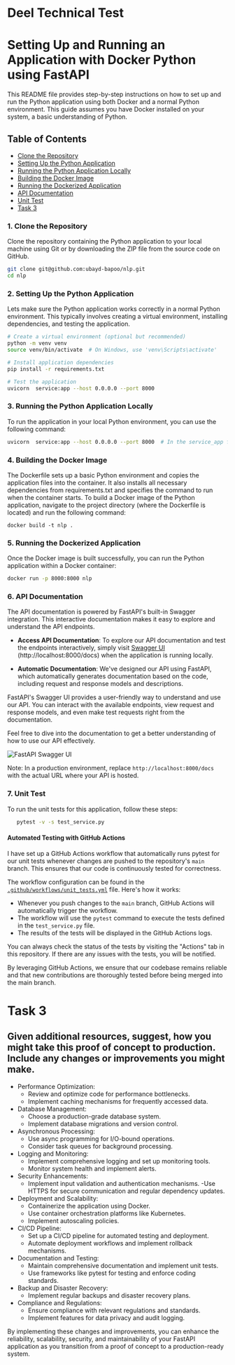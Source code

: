 # Deel Technical Test
# Setting Up and Running an Application with Docker Python using FastAPI

This README file provides step-by-step instructions on how to set up and run the Python application
 using both Docker and a normal Python environment. This guide assumes you have Docker installed on your system,
  a basic understanding of Python.

## Table of Contents
- [Clone the Repository](#1-clone-the-repository)
- [Setting Up the Python Application](#2-setting-up-the-python-application)
- [Running the Python Application Locally](#3-running-the-python-application-locally)
- [Building the Docker Image](#4-building-the-docker-image)
- [Running the Dockerized Application](#5-running-the-dockerized-application)
- [API Documentation](#6-api-documentation)
- [Unit Test](#7-unit-test)
- [Task 3](#Task-3)

### 1. Clone the Repository
Clone the repository containing the Python application to your local machine using Git 
or by downloading the ZIP file from the source code on GitHub.
```bash
git clone git@github.com:ubayd-bapoo/nlp.git
cd nlp
```

### 2. Setting Up the Python Application
Lets make sure the Python application works correctly in a normal Python environment. 
This typically involves creating a virtual environment, installing dependencies, and 
testing the application.

```bash
# Create a virtual environment (optional but recommended)
python -m venv venv
source venv/bin/activate  # On Windows, use 'venv\Scripts\activate'

# Install application dependencies
pip install -r requirements.txt

# Test the application
uvicorn  service:app --host 0.0.0.0 --port 8000
```

### 3. Running the Python Application Locally
To run the application in your local Python environment, you can use the following command:
```bash
uvicorn  service:app --host 0.0.0.0 --port 8000  # In the service_app folder
```

### 4. Building the Docker Image
The Dockerfile sets up a basic Python environment and copies the application files into 
the container. It also installs all necessary dependencies from requirements.txt and 
specifies the command to run when the container starts.
To build a Docker image of the Python application, navigate to the project directory 
(where the Dockerfile is located) and run the following command:
```
docker build -t nlp .
```

### 5. Running the Dockerized Application
Once the Docker image is built successfully, you can run the Python application within 
a Docker container:
```bash
docker run -p 8000:8000 nlp
```

### 6. API Documentation
The API documentation is powered by FastAPI's built-in Swagger integration. This interactive documentation makes it 
easy to explore and understand the API endpoints.
- **Access API Documentation**: To explore our API documentation and test the endpoints 
interactively, simply visit [Swagger UI](http://localhost:8000/docs) (http://localhost:8000/docs) when the application
 is running locally.

- **Automatic Documentation**: We've designed our API using FastAPI, which automatically
 generates documentation based on the code, including request and response models and 
 descriptions.

FastAPI's Swagger UI provides a user-friendly way to understand and use our API. You can
 interact with the available endpoints, view request and response models, and even make
  test requests right from the documentation.

Feel free to dive into the documentation to get a better understanding of how to use our
 API effectively.

![FastAPI Swagger UI](https://fastapi.tiangolo.com/img/tutorial/tutorial-02-swagger-ui.png)

Note: In a production environment, replace `http://localhost:8000/docs` with the actual
 URL where your API is hosted.

### 7. Unit Test
To run the unit tests for this application, follow these steps:
```bash
   pytest -v -s test_service.py
```
#### Automated Testing with GitHub Actions

I have set up a GitHub Actions workflow that automatically runs pytest for our unit tests
 whenever changes are pushed to the repository's `main` branch. This ensures that our code
  is continuously tested for correctness.

The workflow configuration can be found in the [`.github/workflows/unit_tests.yml`](.github/workflows/unit_tests.yml) file. Here's how it works:

- Whenever you push changes to the `main` branch, GitHub Actions will automatically 
trigger the workflow.
- The workflow will use the `pytest` command to execute the tests defined in the 
`test_service.py` file.
- The results of the tests will be displayed in the GitHub Actions logs.

You can always check the status of the tests by visiting the "Actions" tab in this 
repository. If there are any issues with the tests, you will be notified.

By leveraging GitHub Actions, we ensure that our codebase remains reliable and that new
 contributions are thoroughly tested before being merged into the main branch.

# Task 3
## Given additional resources, suggest, how you might take this proof of concept to production. Include any changes or improvements you might make.

* Performance Optimization:
    - Review and optimize code for performance bottlenecks.
    - Implement caching mechanisms for frequently accessed data.
* Database Management:
    - Choose a production-grade database system.
    - Implement database migrations and version control.
* Asynchronous Processing:
    - Use async programming for I/O-bound operations.
    - Consider task queues for background processing.
* Logging and Monitoring:
    - Implement comprehensive logging and set up monitoring tools.
    - Monitor system health and implement alerts.
* Security Enhancements:
    - Implement input validation and authentication mechanisms.
     -Use HTTPS for secure communication and regular dependency updates.
* Deployment and Scalability:
    - Containerize the application using Docker.
    - Use container orchestration platforms like Kubernetes.
    - Implement autoscaling policies.
* CI/CD Pipeline:
    - Set up a CI/CD pipeline for automated testing and deployment.
    - Automate deployment workflows and implement rollback mechanisms.
* Documentation and Testing:
    - Maintain comprehensive documentation and implement unit tests.
    - Use frameworks like pytest for testing and enforce coding standards.
* Backup and Disaster Recovery:
    - Implement regular backups and disaster recovery plans.
* Compliance and Regulations:
    - Ensure compliance with relevant regulations and standards.
    - Implement features for data privacy and audit logging.

By implementing these changes and improvements, you can enhance the reliability, scalability, security, and 
maintainability of your FastAPI application as you transition from a proof of concept to a production-ready system.

